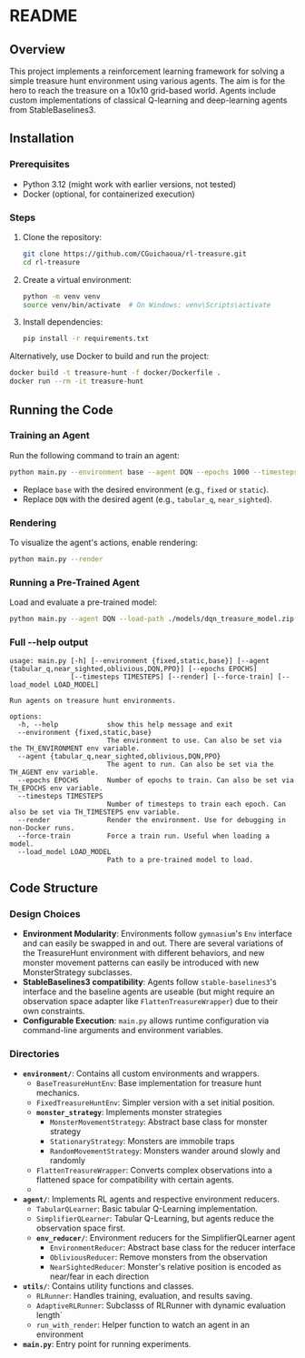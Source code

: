# README

## Overview
This project implements a reinforcement learning framework for solving a simple treasure hunt environment using various agents. The aim is for the hero to reach the treasure on a 10x10 grid-based world.
Agents include custom implementations of classical Q-learning and deep-learning agents from StableBaselines3.

## Installation

### Prerequisites
- Python 3.12 (might work with earlier versions, not tested)
- Docker (optional, for containerized execution)

### Steps
1. Clone the repository:
   ```bash
   git clone https://github.com/CGuichaoua/rl-treasure.git
   cd rl-treasure
   ```
2. Create a virtual environment:
   ```bash
   python -m venv venv
   source venv/bin/activate  # On Windows: venv\Scripts\activate
   ```
3. Install dependencies:
   ```bash
   pip install -r requirements.txt
   ```

Alternatively, use Docker to build and run the project:
```bash
docker build -t treasure-hunt -f docker/Dockerfile .
docker run --rm -it treasure-hunt
```

## Running the Code

### Training an Agent
Run the following command to train an agent:
```bash
python main.py --environment base --agent DQN --epochs 1000 --timesteps 10000
```
- Replace `base` with the desired environment (e.g., `fixed` or `static`).
- Replace `DQN` with the desired agent (e.g., `tabular_q`, `near_sighted`).

### Rendering
To visualize the agent's actions, enable rendering:
```bash
python main.py --render
```

### Running a Pre-Trained Agent
Load and evaluate a pre-trained model:
```bash
python main.py --agent DQN --load-path ./models/dqn_treasure_model.zip
```

### Full --help output
```
usage: main.py [-h] [--environment {fixed,static,base}] [--agent {tabular_q,near_sighted,oblivious,DQN,PPO}] [--epochs EPOCHS]
               [--timesteps TIMESTEPS] [--render] [--force-train] [--load_model LOAD_MODEL]

Run agents on treasure hunt environments.

options:
  -h, --help            show this help message and exit
  --environment {fixed,static,base}
                        The environment to use. Can also be set via the TH_ENVIRONMENT env variable.
  --agent {tabular_q,near_sighted,oblivious,DQN,PPO}
                        The agent to run. Can also be set via the TH_AGENT env variable.
  --epochs EPOCHS       Number of epochs to train. Can also be set via TH_EPOCHS env variable.
  --timesteps TIMESTEPS
                        Number of timesteps to train each epoch. Can also be set via TH_TIMESTEPS env variable.
  --render              Render the environment. Use for debugging in non-Docker runs.
  --force-train         Force a train run. Useful when loading a model.
  --load_model LOAD_MODEL
                        Path to a pre-trained model to load.
```

## Code Structure

### Design Choices
- **Environment Modularity**: Environments follow `gymnasium`'s `Env` interface and can easily be swapped in and out. There are several variations of the TreasureHunt environment with different behaviors, and new monster movement patterns can easily be introduced with new MonsterStrategy subclasses.
- **StableBaselines3 compatibility**: Agents follow `stable-baselines3`'s interface and the baseline agents are useable (but might require an observation space adapter like `FlattenTreasureWrapper`) due to their own constraints.
- **Configurable Execution**: `main.py` allows runtime configuration via command-line arguments and environment variables.

### Directories
- **`environment/`**: Contains all custom environments and wrappers.
  - `BaseTreasureHuntEnv`: Base implementation for treasure hunt mechanics.
  - `FixedTreasureHuntEnv`: Simpler version with a set initial position.
  - **`monster_strategy`**: Implements monster strategies
    - `MonsterMovementStrategy`: Abstract base class for monster strategy
    - `StationaryStrategy`: Monsters are immobile traps
    - `RandomMovementStrategy`: Monsters wander around slowly and randomly
  - `FlattenTreasureWrapper`: Converts complex observations into a flattened space for compatibility with certain agents.
  - 
- **`agent/`**: Implements RL agents and respective environment reducers.
  - `TabularQLearner`: Basic tabular Q-Learning implementation.
  - `SimplifierQLearner`: Tabular Q-Learning, but agents reduce the observation space first.
  - **`env_reducer/`**: Environment reducers for the SimplifierQLearner agent
    - `EnvironmentReducer`: Abstract base class for the reducer interface
    - `ObliviousReducer`: Remove monsters from the observation
    - `NearSightedReducer`: Monster's relative position is encoded as near/fear in each direction
- **`utils/`**: Contains utility functions and classes.
  - `RLRunner`: Handles training, evaluation, and results saving.
  - `AdaptiveRLRunner`: Subclasss of RLRunner with dynamic evaluation length`
  - `run_with_render`: Helper function to watch an agent in an environment
- **`main.py`**: Entry point for running experiments.

